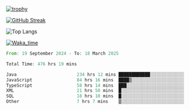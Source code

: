 <!--
**ren-joey/ren-joey** is a ✨ _special_ ✨ repository because its `README.md` (this file) appears on your GitHub profile.

Here are some ideas to get you started:

- 🔭 I’m currently working on ...
- 🌱 I’m currently learning ...
- 👯 I’m looking to collaborate on ...
- 🤔 I’m looking for help with ...
- 💬 Ask me about ...
- 📫 How to reach me: ...
- 😄 Pronouns: ...
- ⚡ Fun fact: ...
-->

[![trophy](https://github-profile-trophy.vercel.app/?username=ren-joey&theme=darkhub&column=5)](https://github.com/ren-joey)

[![GitHub Streak](https://streak-stats.demolab.com/?user=ren-joey&theme=dark)](https://github.com/ren-joey)

![Top Langs](https://github-readme-stats.vercel.app/api/top-langs?username=ren-joey&show_icons=true&layout=compact&locale=en&hide=html,CSS,scss,Pug,Twig&theme=dark)

[![Waka_time](https://github-readme-stats.vercel.app/api/wakatime?username=joeyren&theme=dark)](https://github.com/ren-joey)

<!--START_SECTION:waka-->

```rust
From: 19 September 2024 - To: 18 March 2025

Total Time: 476 hrs 19 mins

Java                       234 hrs 12 mins ████████████░░░░░░░░░░░░░   48.44 %
JavaScript                 84 hrs 16 mins  ████▒░░░░░░░░░░░░░░░░░░░░   17.43 %
TypeScript                 58 hrs 14 mins  ███░░░░░░░░░░░░░░░░░░░░░░   12.05 %
XML                        21 hrs 50 mins  █░░░░░░░░░░░░░░░░░░░░░░░░   04.52 %
SQL                        18 hrs 10 mins  █░░░░░░░░░░░░░░░░░░░░░░░░   03.76 %
Other                      7 hrs 7 mins    ▒░░░░░░░░░░░░░░░░░░░░░░░░   01.48 %
```

<!--END_SECTION:waka-->
